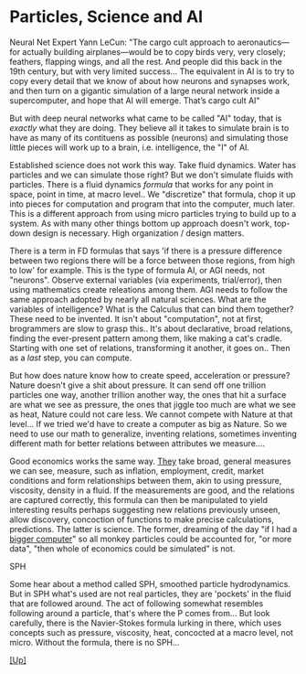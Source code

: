 # Particles, Science and AI

Neural Net Expert Yann LeCun: "The cargo cult approach to
aeronautics—for actually building airplanes—would be to copy birds
very, very closely; feathers, flapping wings, and all the rest. And
people did this back in the 19th century, but with very limited
success... The equivalent in AI is to try to copy every detail that we
know of about how neurons and synapses work, and then turn on a
gigantic simulation of a large neural network inside a supercomputer,
and hope that AI will emerge. That’s cargo cult AI"

But with deep neural networks what came to be called "AI" today, that
is *exactly* what they are doing. They believe all it takes to
simulate brain is to have as many of its contituens as possible
(neurons) and simulating those little pieces will work up to a brain,
i.e. intelligence, the "I" of AI.

Established science does not work this way. Take fluid dynamics. Water
has particles and we can simulate those right? But we don't simulate
fluids with particles. There is a fluid dynamics *formula* that works
for any point in space, point in time, at macro level.. We
"discretize" that formula, chop it up into pieces for computation and
program that into the computer, much later. This is a different
approach from using micro particles trying to build up to a system. As
with many other things bottom up approach doesn't work, top-down
design is necessary. High organization / design matters.

There is a term in FD formulas that says 'if there is a pressure
difference between two regions there will be a force between those
regions, from high to low' for example. This is the type of formula
AI, or AGI needs, not "neurons". Observe external variables (via
experiments, trial/error), then using mathematics create releations
among them. AGI needs to follow the same approach adopted by nearly
all natural sciences. What are the variables of intelligence? What is
the Calculus that can bind them together? These need to be
invented. It isn't about "computation", not at first, brogrammers are
slow to grasp this..  It's about declarative, broad relations, finding
the ever-present pattern among them, like making a cat's
cradle. Starting with one set of relations, transforming it another,
it goes on.. Then as a *last* step, you can compute.

But how does nature know how to create speed, acceleration or
pressure?  Nature doesn't give a shit about pressure. It can send off
one trillion particles one way, another trillion another way, the ones
that hit a surface are what we see as pressure, the ones that jiggle
too much are what we see as heat, Nature could not care less. We
cannot compete with Nature at that level... If we tried we'd have to
create a computer as big as Nature. So we need to use our math to
generalize, inventing relations, sometimes inventing different math
for better relations between attributes we measure....

Good economics works the same way. [They](../../2018/02/keen_math.html)
take broad, general measures we can see, measure, such as inflation,
employment, credit, market conditions and form relationships between
them, akin to using pressure, viscosity, density in a fluid. If the
measurements are good, and the relations are captured correctly, this
formula can then be manipulated to yield interesting results perhaps
suggesting new relations previously unseen, allow discovery,
concoction of functions to make precise calculations, predictions. The
latter is science. The former, dreaming of the day "if I had a [bigger
computer](../../2020/07/ai-comments.html#parrot)" so all monkey
particles could be accounted for, "or more data", "then whole of
economics could be simulated" is not.

SPH

Some hear about a method called SPH, smoothed particle
hydrodynamics. But in SPH what's used are not real particles, they are
'pockets' in the fluid that are followed around. The act of following
somewhat resembles following around a particle, that's where the P
comes from... But look carefully, there is the Navier-Stokes formula
lurking in there, which uses concepts such as pressure, viscosity,
heat, concocted at a macro level, not micro. Without the formula,
there is no SPH...

[[Up]](../../2020/07/ai.html)

